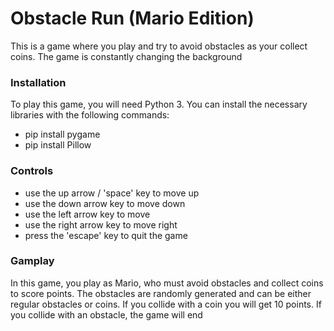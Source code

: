 # Obstacle Run (Mario Edition)

 This is a game where you play and try to avoid obstacles as your collect coins. The game is constantly changing the background 


 ### Installation 
  To play this game, you will need Python 3. You can install the necessary libraries with the following commands:
  - pip install pygame
  - pip install Pillow

### Controls 
- use the up arrow / 'space' key to move up 
- use the down arrow key to move down 
- use the left arrow key to move 
- use the right arrow key to move right 
- press the 'escape' key to quit the game

### Gamplay 
In this game, you play as Mario, who must avoid obstacles and collect coins to score points.
The obstacles are randomly generated and can be either regular obstacles or coins. If you collide with a coin you will get 10 points. If you collide with an obstacle, the game will end 
